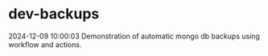 # dev-backups
2024-12-09 10:00:03 Demonstration of automatic mongo db backups using workflow and actions.
